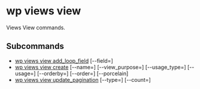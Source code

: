 # wp views view

Views View commands.

## Subcommands

- [wp views view add_loop_field](view/add_loop_field.md) <id> [--field=<string>]
- [wp views view create](view/create.md) [--name=<string>] [--view_purpose=<string>] [--usage_type=<string>] [--usage=<string>] [--orderby=<string>] [--order=<string>] [--porcelain]
- [wp views view update_pagination](view/update_pagination.md) <id> [--type=<string>] [--count=<int>]


